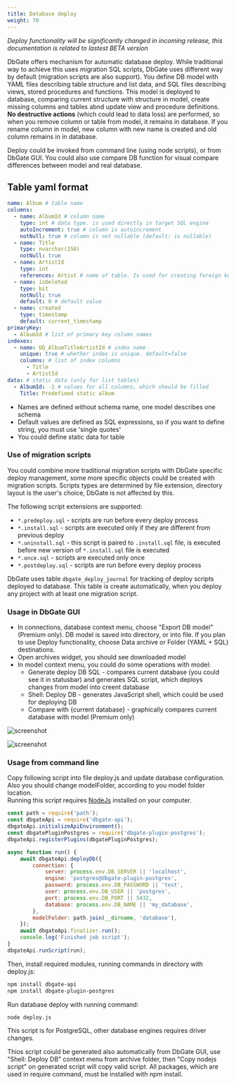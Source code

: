 ```yaml
---
title: Database deploy
weight: 70
---
```


*Deploy functionality will be significantly changed in incoming release, this documentation is related to lastest BETA version*

DbGate offers mechanism for automatic database deploy. While traditional way to achieve this uses migration SQL scripts, DbGate uses different way by default (migration scripts are also support). 
You define DB model with YAML files describing table structure and list data, and SQL files describing views, stored procedures and functions. This model is deployed to database, comparing current structure with structure in model, create missing columns and tables abnd update view and procedure definitions. **No destructive actions** (which could lead to data loss) are performed, so when you remove column or table from model, it remains in database. If you rename column in model, new column with new name is created and old column remains in in database.

Deploy could be invoked from command line (using node scripts), or from DbGate GUI. You could also use compare DB function for visual compare differences between model and real database.

## Table yaml format

```yaml
name: Album # table name 
columns:
  - name: AlbumId # column name 
    type: int # data type. is used directly in target SQL engine  
    autoIncrement: true # column is autoincrement 
    notNull: true # column is not nullable (default: is nullable) 
  - name: Title
    type: nvarchar(150)
    notNull: true
  - name: ArtistId
    type: int
    references: Artist # name of table. Is used for creating foreign key 
  - name: isDeleted
    type: bit
    notNull: true
    default: 0 # default value 
  - name: created
    type: timestamp
    default: current_timestamp
primaryKey:
  - AlbumId # list of primary key column names 
indexes:
  - name: UQ_AlbumTitleArtistId # index name 
    unique: true # whether index is unique. default=false 
    columns: # list of index columns 
      - Title
      - ArtistId
data: # static data (only for list tables) 
  - AlbumId: -1 # values for all columns, which should be filled 
    Title: Predefined static album
```

- Names are defined without schema name, one model describes one schema
- Default values are defined as SQL expressions, so if you want to define string, you must use 'single quotes'
- You could define static data for table

### Use of migration scripts
You could combine more traditional migration scripts with DbGate specific deploy management, some more specific objects could be created with migration scripts.
Scripts types are determined by file extension, directory layout is the user's choice, DbGate is not affected by this.

The following script extensions are supported:
- `*.predeploy.sql` - scripts are run before every deploy process
- `*.install.sql` - scripts are executed only if they are different from previous deploy
- `*.uninstall.sql` - this script is paired to `.install.sql` file, is executed before new version of `*.install.sql` file is executed
- `*.once.sql` - scripts are executed only once
- `*.postdeploy.sql` - scripts are run before every deploy process

DbGate uses table `dbgate_deploy_journal` for tracking of deploy scripts deployed to database. This table is create automatically, when you deploy any project with at least one migration script.


### Usage in DbGate GUI

- In connections, database context menu, choose "Export DB model" (Premium only). DB model is saved into directory, or into file. If you plan to use Deploy functionality, choose Data archive or Folder (YAML + SQL) destinations.
- Open archives widget, you should see downloaded model
- In model context menu, you could do some operations with model:
    - Generate deploy DB SQL - compares current database (you could see it in statusbar) and generates SQL script, which deploys changes from model into creent database
    - Shell: Deploy DB - generates JavaScript shell, which could be used for deploying DB
    - Compare with {current database} - graphically compares current database with model (Premium only)

![screenshot](/img/exportdbmodel.png)

![screenshot](/img/archive-model.png)

### Usage from command line
Copy following script into file deploy.js and update database configuration. Also you should change modelFolder, according to you model folder location.  
Running this script requires [NodeJs](https://nodejs.org/) installed on your computer.

```js
const path = require('path');
const dbgateApi = require('dbgate-api');
dbgateApi.initializeApiEnvironment();
const dbgatePluginPostgres = require('dbgate-plugin-postgres');
dbgateApi.registerPlugins(dbgatePluginPostgres);

async function run() {
	await dbgateApi.deployDb({
		connection: {
			server: process.env.DB_SERVER || 'localhost',
			engine: 'postgres@dbgate-plugin-postgres',
			password: process.env.DB_PASSWORD || 'test',
			user: process.env.DB_USER || 'postgres',
			port: process.env.DB_PORT || 5432,
			database: process.env.DB_NAME || 'my_database',
		},
		modelFolder: path.join(__dirname, 'database'),
	});
	await dbgateApi.finalizer.run();
	console.log('Finished job script');
}
dbgateApi.runScript(run);
```

Then, install required modules, running commands in directory with deploy.js:
```sh
npm install dbgate-api
npm install dbgate-plugin-postgres
```

Run database deploy with running command:
```sh
node deploy.js
```

This script is for PostgreSQL, other database engines requires driver changes.

Thios script coiuld be generated also automatically from DbGate GUI, use "Shell: Deploy DB" context menu from archive folder, then "Copy nodejs script" on generated script will copy valid script. All packages, which are used in require command, must be installed with npm install.
